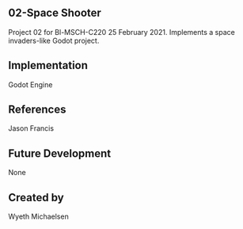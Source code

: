 ## 02-Space Shooter
Project 02 for Bl-MSCH-C220 25 February 2021.
Implements a space invaders-like Godot project.

## Implementation
Godot Engine

## References
Jason Francis


## Future Development
None

## Created by
Wyeth Michaelsen
